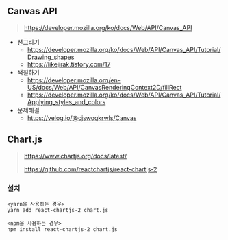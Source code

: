 ## Canvas API

> https://developer.mozilla.org/ko/docs/Web/API/Canvas_API

- 선그리기 
  - https://developer.mozilla.org/ko/docs/Web/API/Canvas_API/Tutorial/Drawing_shapes
  - https://likejirak.tistory.com/17
- 색칠하기 
  - https://developer.mozilla.org/en-US/docs/Web/API/CanvasRenderingContext2D/fillRect
  - https://developer.mozilla.org/ko/docs/Web/API/Canvas_API/Tutorial/Applying_styles_and_colors
- 문제해결
  - https://velog.io/@cjswoqkrwls/Canvas




## Chart.js

> https://www.chartjs.org/docs/latest/
>
> https://github.com/reactchartjs/react-chartjs-2

### 설치

```
<yarn을 사용하는 경우>
yarn add react-chartjs-2 chart.js

<npm을 사용하는 경우>
npm install react-chartjs-2 chart.js
```

